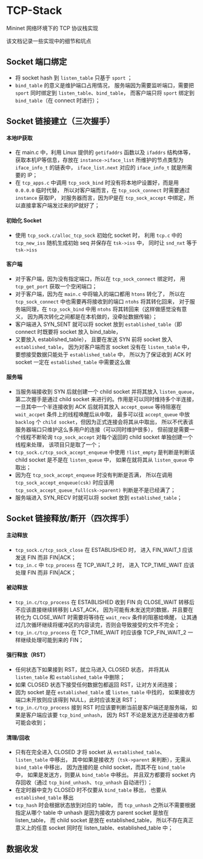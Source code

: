 # TCP-Stack

Mininet 网络环境下的 TCP 协议栈实现

该文档记录一些实现中的细节和坑点

## Socket 端口绑定

- 将 socket hash 到 `listen_table` 只基于 `sport` ；
- `bind_table` 的意义是维护端口占用情况，
服务端因为需要监听端口，需要把 `sport` 同时绑定到 `listen_table`、`bind_table`，
而客户端只将 `sport` 绑定到 `bind_table`（在 connect 时进行）；

## Socket 链接建立（三次握手）

#### 本地IP获取
- 在 main.c 中，利用 Linux 提供的 `getifaddrs` 函数以及 `ifaddrs` 结构体等，
获取本机IP等信息，存放在 `instance->iface_list` 所维护的节点类型为 `iface_info_t` 的链表中，
`iface_list.next` 对应的 `iface_info_t` 就是所需要的 IP；
- 在 `tcp_apps.c` 中调用 `tcp_sock_bind` 时没有将本地IP设置好，而是用 `0.0.0.0` 临时代替，
所以对客户端而言，在 `tcp_sock_connect` 时需要通过 `instance` 获取IP，
对服务器而言，因为IP是在 `tcp_sock_accept` 中绑定，所以直接拿客户端发过来的IP就好了；

#### 初始化 Socket
- 使用 `tcp_sock.c/alloc_tcp_sock` 初始化 socket 时，
利用 `tcp.c` 中的 `tcp_new_iss` 随机生成初始 seq 并保存在 `tsk->iss` 中，
同时让 `snd_nxt` 等于 `tsk->iss`

#### 客户端
- 对于客户端，因为没有指定端口，所以在 `tcp_sock_connect` 绑定时，
用 `tcp_get_port` 获取一个空闲端口；
- 对于客户端，因为在 `main.c` 中将输入的端口都用 `htons` 转化了，
所以在 `tcp_sock_connect` 中也需要再将接收到的端口 `ntohs` 将其转化回来，
对于服务端同理，在 `tcp_sock_bind` 中用 `ntohs` 将其转回来（这样做感觉没有意义，
因为两次转化之间都是在本机做的，没牵扯数据传输）；
- 客户端进入 SYN_SENT 就可以将 socket 放到 `established_table`（即 connect 时既要将 socket 放入 bind_table，
- 又要放入 established_table），
且要在发送 SYN 前将 socket 放入 `established_table`，
因为对客户端而言 socket 没有在 `listen_table` 中，
要想接受数据只能处于 `established_table` 中，
所以为了保证收到 ACK 时 socket 一定在 `established_table` 中需要这么做

#### 服务端
- 当服务端接收到 SYN 后就创建一个 child socket 并将其放入 `listen_queue`，
第二次握手是通过 child socket 来进行的。作用是可以同时维持多个半连接，
一旦其中一个半连接收到 ACK 后就将其放入 `accept_queue` 等待阻塞在 `wait_accpet` 条件上的线程唤醒后从中取，
最多可以往 `accept_queue` 中放 `backlog` 个 `child socket`，但因为正式连接会将其从中取出，
所以不代表该服务器端口只维护这么多用户的连接（可以同时维护很多），
但前提是需要一个线程不断轮询 `tcp_sock_accept` 对每个返回的 child socket 单独创建一个线程来处理，
该项目只是取了一个；
- `tcp_sock.c/tcp_sock_accept_enqueue` 中使用 `!list_empty` 是判断是判断该 child socket 是不是在 `listen_queue` 中，
如果在就将其从 `listen_queue` 中取出；
- 因为在 `tcp_sock_accept_enqueue` 时没有判断是否满，
所以在调用 `tcp_sock_accept_enqueue(csk)` 时应该用 `tcp_sock_accept_queue_full(csk->parent)` 判断是不是已经满了；
- 服务端进入 SYN_RECV 时就可以将 socket 放到 `established_table`；

## Socket 链接释放/断开（四次挥手）

#### 主动释放
- `tcp_sock.c/tcp_sock_close` 在 ESTABLISHED 时，
进入 FIN_WAIT_1 应该发送 FIN 而非 FIN|ACK；
- `tcp_in.c` 中 `tcp_process` 在 TCP_WAIT_2 时，
进入 TCP_TIME_WAIT 应该处理 FIN 而非 FIN|ACK；

#### 被动释放
- `tcp_in.c/tcp_process` 在 ESTABLISHED 收到 FIN 向 CLOSE_WAIT 转移后不应该直接继续转移到 LAST_ACK，
因为可能有未发送完的数据，并且要在转化为 CLOSE_WAIT 时需要将等待在 `wait_recv` 条件的阻塞给唤醒，
让其通过几次循环继续将缓冲区的内容读完，否则会导致接受的文件不完全；
- `tcp_in.c/tcp_process` 在 TCP_TIME_WAIT 时应该像 TCP_FIN_WAIT_2 一样继续处理可能到来的 FIN；

#### 强行释放（RST）
- 任何状态下如果接到 RST，就立马进入 CLOSED 状态，
并将其从 `listen_table` 和 `established_table` 中删除；
- 如果 CLOSED 状态下接受任何数据包都返回 RST，让对方关闭连接；
- 因为 socket 是在 `established_table` 或 `listen_table` 中找的，
如果接收方端口未开放则应该得到 NULL，此时应该发送 RST；
- `tcp_in.c/tcp_process` 接到 RST 时应该要判断当前是客户端还是服务端，
如果是客户端应该要 `tcp_bind_unhash`，
因为 RST 不论是发送方还是接收方都可能会收到；

#### 清理/回收
- 只有在完全进入 CLOSED 才将 socket 从 `established_table`、`listen_table` 中移出，
其中如果是接收方（`tsk->parent` 来判断），无需从 `bind_table` 中移出，
因为连接的是 child socket，而其不在 `bind_table` 中，
如果是发送方，则要从 `bind_table` 中移出。
并且双方都要将 socket 内存回收（通过 `tcp_bind_unhash`、`tcp_unhash` 自动进行）；
- 在定时器中变为 CLOSED 时不仅要从 `bind_table` 移出，
也要从 `established_table` 移出
- `tcp_hash` 时会根据状态放到对应的 table，
而 `tcp_unhash` 之所以不需要根据指定从哪个 table 中 unhash 是因为接收方 parent socket 是放在 listen_table，
而 child socket 是放在 established_table，
所以不存在真正意义上的任意 socket 同时在 listen_table、established_table 中；

## 数据收发


